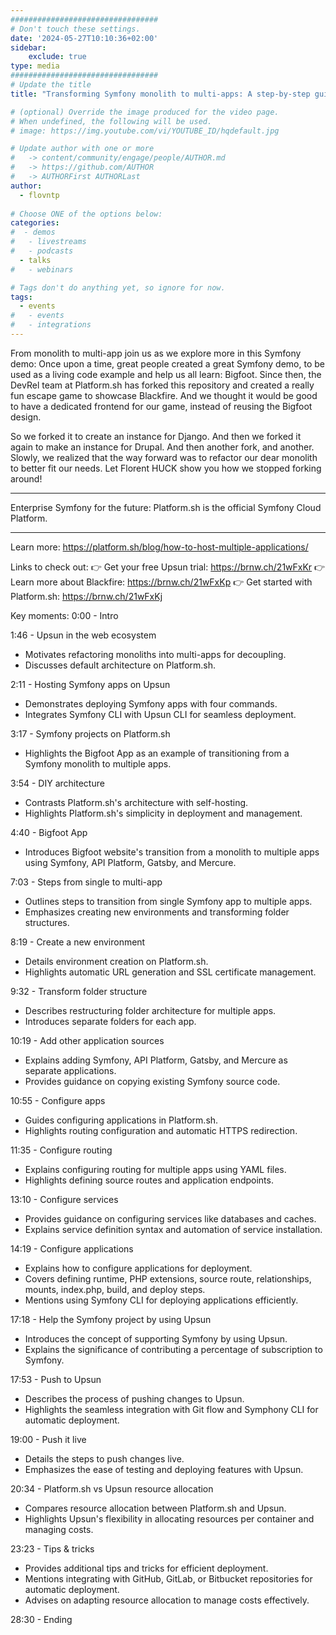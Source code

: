 ```yaml
---
#################################
# Don't touch these settings.
date: '2024-05-27T10:10:36+02:00'
sidebar:
    exclude: true
type: media
#################################
# Update the title
title: "Transforming Symfony monolith to multi-apps: A step-by-step guide"

# (optional) Override the image produced for the video page.
# When undefined, the following will be used.
# image: https://img.youtube.com/vi/YOUTUBE_ID/hqdefault.jpg

# Update author with one or more
#   -> content/community/engage/people/AUTHOR.md
#   -> https://github.com/AUTHOR
#   -> AUTHORFirst AUTHORLast
author:
  - flovntp
  
# Choose ONE of the options below:
categories:
#  - demos
#   - livestreams
#   - podcasts
  - talks
#   - webinars

# Tags don't do anything yet, so ignore for now.
tags:
  - events
#   - events
#   - integrations
---
```

From monolith to multi-app join us as we explore more in this Symfony demo: Once upon a time, great people created a great Symfony demo, to be used as a living code example and help us all learn: Bigfoot. Since then, the DevRel team at Platform.sh has forked this repository and created a really fun escape game to showcase Blackfire. And we thought it would be good to have a dedicated frontend for our game, instead of reusing the Bigfoot design.

So we forked it to create an instance for Django. And then we forked it again to make an instance for Drupal. And then another fork, and another. Slowly, we realized that the way forward was to refactor our dear monolith to better fit our needs. Let Florent HUCK show you how we stopped forking around!
______________________________________

Enterprise Symfony for the future: Platform.sh is the official Symfony Cloud Platform.
______________________________________

Learn more: https://platform.sh/blog/how-to-host-multiple-applications/

Links to check out:
👉 Get your free Upsun trial: https://brnw.ch/21wFxKr
👉 Learn more about Blackfire: https://brnw.ch/21wFxKp
👉 Get started with Platform.sh: https://brnw.ch/21wFxKj

Key moments:
0:00 - Intro

1:46 - Upsun in the web ecosystem
* Motivates refactoring monoliths into multi-apps for decoupling.
* Discusses default architecture on Platform.sh.

2:11 - Hosting Symfony apps on Upsun
* Demonstrates deploying Symfony apps with four commands.
* Integrates Symfony CLI with Upsun CLI for seamless deployment.

3:17 - Symfony projects on Platform.sh
* Highlights the Bigfoot App as an example of transitioning from a Symfony monolith to multiple apps.

3:54 - DIY architecture
* Contrasts Platform.sh's architecture with self-hosting.
* Highlights Platform.sh's simplicity in deployment and management.

4:40 - Bigfoot App
* Introduces Bigfoot website's transition from a monolith to multiple apps using Symfony, API Platform, Gatsby, and Mercure.

7:03 - Steps from single to multi-app
* Outlines steps to transition from single Symfony app to multiple apps.
* Emphasizes creating new environments and transforming folder structures.

8:19 - Create a new environment
* Details environment creation on Platform.sh.
* Highlights automatic URL generation and SSL certificate management.

9:32 - Transform folder structure
* Describes restructuring folder architecture for multiple apps.
* Introduces separate folders for each app.

10:19 - Add other application sources
* Explains adding Symfony, API Platform, Gatsby, and Mercure as separate applications.
* Provides guidance on copying existing Symfony source code.

10:55 - Configure apps
* Guides configuring applications in Platform.sh.
* Highlights routing configuration and automatic HTTPS redirection.

11:35 - Configure routing
* Explains configuring routing for multiple apps using YAML files.
* Highlights defining source routes and application endpoints.

13:10 - Configure services
* Provides guidance on configuring services like databases and caches.
* Explains service definition syntax and automation of service installation.

14:19 - Configure applications
* Explains how to configure applications for deployment.
* Covers defining runtime, PHP extensions, source route, relationships, mounts, index.php, build, and deploy steps.
* Mentions using Symfony CLI for deploying applications efficiently.

17:18 - Help the Symfony project by using Upsun
* Introduces the concept of supporting Symfony by using Upsun.
* Explains the significance of contributing a percentage of subscription to Symfony.

17:53 - Push to Upsun
* Describes the process of pushing changes to Upsun.
* Highlights the seamless integration with Git flow and Symphony CLI for automatic deployment.

19:00 - Push it live
* Details the steps to push changes live.
* Emphasizes the ease of testing and deploying features with Upsun.

20:34 - Platform.sh vs Upsun resource allocation
* Compares resource allocation between Platform.sh and Upsun.
* Highlights Upsun's flexibility in allocating resources per container and managing costs.

23:23 - Tips & tricks
* Provides additional tips and tricks for efficient deployment.
* Mentions integrating with GitHub, GitLab, or Bitbucket repositories for automatic deployment.
* Advises on adapting resource allocation to manage costs effectively.

28:30 - Ending
